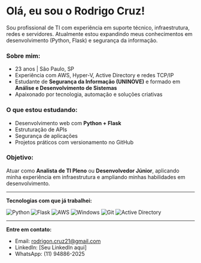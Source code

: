 # Olá, eu sou o Rodrigo Cruz!

Sou profissional de TI com experiência em suporte técnico, infraestrutura, redes e servidores. Atualmente estou expandindo meus conhecimentos em desenvolvimento (Python, Flask) e segurança da informação.

### Sobre mim:
- 23 anos | São Paulo, SP
- Experiência com AWS, Hyper-V, Active Directory e redes TCP/IP
- Estudante de **Segurança da Informação (UNINOVE)** e formado em **Análise e Desenvolvimento de Sistemas**
- Apaixonado por tecnologia, automação e soluções criativas

### O que estou estudando:
- Desenvolvimento web com **Python + Flask**
- Estruturação de APIs
- Segurança de aplicações
- Projetos práticos com versionamento no GitHub

### Objetivo:
Atuar como **Analista de TI Pleno** ou **Desenvolvedor Júnior**, aplicando minha experiência em infraestrutura e ampliando minhas habilidades em desenvolvimento.

---

**Tecnologias com que já trabalhei:**

![Python](https://img.shields.io/badge/Python-3776AB?style=flat&logo=python&logoColor=white)
![Flask](https://img.shields.io/badge/Flask-000000?style=flat&logo=flask)
![AWS](https://img.shields.io/badge/AWS-232F3E?style=flat&logo=amazon-aws)
![Windows](https://img.shields.io/badge/Windows-0078D6?style=flat&logo=windows)
![Git](https://img.shields.io/badge/Git-F05032?style=flat&logo=git&logoColor=white)
![Active Directory](https://img.shields.io/badge/Active--Directory-008AD7?style=flat&logo=windows)

---

**Entre em contato:**

- Email: rodrigon.cruz21@gmail.com
- LinkedIn: [Seu LinkedIn aqui]
- WhatsApp: (11) 94886-2025
